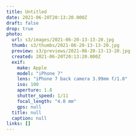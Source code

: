 ```yaml
---
title: Untitled
date: 2021-06-20T20:13:20.000Z
draft: false
drop: true
photo:
  url: s3/images/2021-06-20-13-13-20.jpg
  thumb: s3/thumbs/2021-06-20-13-13-20.jpg
  preview: s3/previews/2021-06-20-13-13-20.jpg
  created: 2021-06-20T20:13:20.000Z
  exif:
    make: Apple
    model: "iPhone 7"
    lens: "iPhone 7 back camera 3.99mm f/1.8"
    iso: 100
    aperture: 1.8
    shutter_speed: 1/11
    focal_length: "4.0 mm"
    gps: null
  title: null
  caption: null
links: []
---
```

